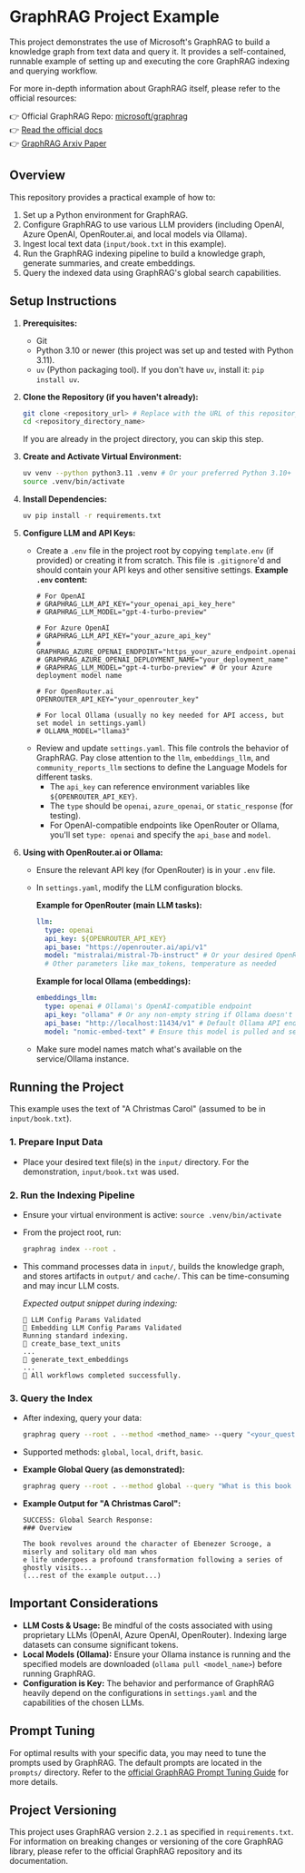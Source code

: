# GraphRAG Project Example

This project demonstrates the use of Microsoft's GraphRAG to build a knowledge graph from text data and query it. It provides a self-contained, runnable example of setting up and executing the core GraphRAG indexing and querying workflow.

For more in-depth information about GraphRAG itself, please refer to the official resources:

👉 Official GraphRAG Repo: [microsoft/graphrag](https://github.com/microsoft/graphrag)  
👉 [Read the official docs](https://microsoft.github.io/graphrag/)  
👉 [GraphRAG Arxiv Paper](https://arxiv.org/abs/2404.16446)

## Overview

This repository provides a practical example of how to:
1. Set up a Python environment for GraphRAG.
2. Configure GraphRAG to use various LLM providers (including OpenAI, Azure OpenAI, OpenRouter.ai, and local models via Ollama).
3. Ingest local text data (`input/book.txt` in this example).
4. Run the GraphRAG indexing pipeline to build a knowledge graph, generate summaries, and create embeddings.
5. Query the indexed data using GraphRAG's global search capabilities.

## Setup Instructions

1.  **Prerequisites:**
    *   Git
    *   Python 3.10 or newer (this project was set up and tested with Python 3.11).
    *   `uv` (Python packaging tool). If you don't have `uv`, install it: `pip install uv`.

2.  **Clone the Repository (if you haven't already):**
    ```bash
    git clone <repository_url> # Replace with the URL of this repository
    cd <repository_directory_name>
    ```
    If you are already in the project directory, you can skip this step.

3.  **Create and Activate Virtual Environment:**
    ```bash
    uv venv --python python3.11 .venv # Or your preferred Python 3.10+ version
    source .venv/bin/activate
    ```

4.  **Install Dependencies:**
    ```bash
    uv pip install -r requirements.txt
    ```

5.  **Configure LLM and API Keys:**
    *   Create a `.env` file in the project root by copying `template.env` (if provided) or creating it from scratch. This file is `.gitignore`'d and should contain your API keys and other sensitive settings. 
        **Example `.env` content:**
        ```env
        # For OpenAI
        # GRAPHRAG_LLM_API_KEY="your_openai_api_key_here"
        # GRAPHRAG_LLM_MODEL="gpt-4-turbo-preview"

        # For Azure OpenAI
        # GRAPHRAG_LLM_API_KEY="your_azure_api_key"
        # GRAPHRAG_AZURE_OPENAI_ENDPOINT="https_your_azure_endpoint.openai.azure.com/"
        # GRAPHRAG_AZURE_OPENAI_DEPLOYMENT_NAME="your_deployment_name"
        # GRAPHRAG_LLM_MODEL="gpt-4-turbo-preview" # Or your Azure deployment model name

        # For OpenRouter.ai
        OPENROUTER_API_KEY="your_openrouter_key"

        # For local Ollama (usually no key needed for API access, but set model in settings.yaml)
        # OLLAMA_MODEL="llama3"
        ```
    *   Review and update `settings.yaml`. This file controls the behavior of GraphRAG. Pay close attention to the `llm`, `embeddings_llm`, and `community_reports_llm` sections to define the Language Models for different tasks.
        *   The `api_key` can reference environment variables like `${OPENROUTER_API_KEY}`.
        *   The `type` should be `openai`, `azure_openai`, or `static_response` (for testing).
        *   For OpenAI-compatible endpoints like OpenRouter or Ollama, you'll set `type: openai` and specify the `api_base` and `model`.

6.  **Using with OpenRouter.ai or Ollama:**
    *   Ensure the relevant API key (for OpenRouter) is in your `.env` file.
    *   In `settings.yaml`, modify the LLM configuration blocks. 

        **Example for OpenRouter (main LLM tasks):**
        ```yaml
        llm:
          type: openai
          api_key: ${OPENROUTER_API_KEY}
          api_base: "https://openrouter.ai/api/v1"
          model: "mistralai/mistral-7b-instruct" # Or your desired OpenRouter model
          # Other parameters like max_tokens, temperature as needed
        ```

        **Example for local Ollama (embeddings):**
        ```yaml
        embeddings_llm:
          type: openai # Ollama\'s OpenAI-compatible endpoint
          api_key: "ollama" # Or any non-empty string if Ollama doesn't require a key
          api_base: "http://localhost:11434/v1" # Default Ollama API endpoint
          model: "nomic-embed-text" # Ensure this model is pulled and served by Ollama
        ```
    *   Make sure model names match what's available on the service/Ollama instance.

## Running the Project

This example uses the text of "A Christmas Carol" (assumed to be in `input/book.txt`).

### 1. Prepare Input Data

*   Place your desired text file(s) in the `input/` directory. For the demonstration, `input/book.txt` was used.

### 2. Run the Indexing Pipeline

*   Ensure your virtual environment is active: `source .venv/bin/activate`
*   From the project root, run:
    ```bash
    graphrag index --root .
    ```
*   This command processes data in `input/`, builds the knowledge graph, and stores artifacts in `output/` and `cache/`. This can be time-consuming and may incur LLM costs.

    *Expected output snippet during indexing:*
    ```
    🚀 LLM Config Params Validated
    🚀 Embedding LLM Config Params Validated
    Running standard indexing.
    🚀 create_base_text_units
    ...
    🚀 generate_text_embeddings
    ...
    🚀 All workflows completed successfully.
    ```

### 3. Query the Index

*   After indexing, query your data:
    ```bash
    graphrag query --root . --method <method_name> --query "<your_question>"
    ```
*   Supported methods: `global`, `local`, `drift`, `basic`.

*   **Example Global Query (as demonstrated):**
    ```bash
    graphrag query --root . --method global --query "What is this book about?" | cat
    ```

*   **Example Output for "A Christmas Carol":**
    ```
    SUCCESS: Global Search Response:
    ### Overview
    
    The book revolves around the character of Ebenezer Scrooge, a miserly and solitary old man whos
    e life undergoes a profound transformation following a series of ghostly visits...
    (...rest of the example output...)
    ```

## Important Considerations

*   **LLM Costs & Usage:** Be mindful of the costs associated with using proprietary LLMs (OpenAI, Azure OpenAI, OpenRouter). Indexing large datasets can consume significant tokens.
*   **Local Models (Ollama):** Ensure your Ollama instance is running and the specified models are downloaded (`ollama pull <model_name>`) before running GraphRAG.
*   **Configuration is Key:** The behavior and performance of GraphRAG heavily depend on the configurations in `settings.yaml` and the capabilities of the chosen LLMs.

## Prompt Tuning

For optimal results with your specific data, you may need to tune the prompts used by GraphRAG. The default prompts are located in the `prompts/` directory. Refer to the [official GraphRAG Prompt Tuning Guide](https://microsoft.github.io/graphrag/posts/prompt_tuning/overview/) for more details.

## Project Versioning

This project uses GraphRAG version `2.2.1` as specified in `requirements.txt`. For information on breaking changes or versioning of the core GraphRAG library, please refer to the official GraphRAG repository and its documentation. 